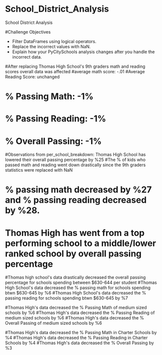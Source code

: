 # School_District_Analysis
School District Analysis

#Challenge Objectives
- Filter DataFrames using logical operators.
- Replace the incorrect values with NaN.
- Explain how your PyCitySchools analysis changes after you handle the incorrect data.  


#After replacing Thomas High School's 9th graders math and reading scores overall data was affected
#average math score: -.01 
#Average Reading Score: unchanged
# % Passing Math: -1%
# % Passing Reading: -1%
# % Overall Passing: -1%

#Observations from per_school_breakdown: Thomas High School has lowered their overall passing percentage by %25
#The % of kids who passed math and reading went down drastically since the 9th graders statistics were replaced with NaN
# % passing math decreased by %27 and % passing reading decreased by %28.
# Thomas High has went from a top performing school to a middle/lower ranked school by overall passing percentage


#Thomas high school's data drastically decreased the overall passing percentage for schools spending between $630-644 per student 
#Thomas High School's data decreased the % passing math for schools spending btwn $630-645 by %6
#Thomas High School's data decreased the % passing reading for schools spending btwn $630-645 by %7

#Thomas High's data decreased the % Passing Math of medium sized schools by %6
#Thomas High's data decreased the % Passing Reading of medium sized schools by %6
#Thomas High's data decreased the % Overall Passing of medium sized schools by %6


#Thomas High's data decreased the % Passing Math in Charter Schools by %4
#Thomas High's data decreased the % Passing Reading in Charter Schools by %4
#Thomas High's data decreased the % Overall Passing by %3
